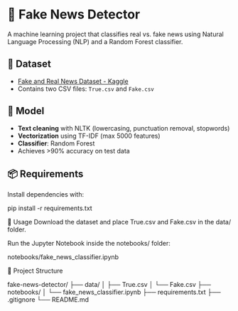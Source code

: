# 📰 Fake News Detector

A machine learning project that classifies real vs. fake news using Natural Language Processing (NLP) and a Random Forest classifier.

## 📁 Dataset

- [Fake and Real News Dataset - Kaggle](https://www.kaggle.com/datasets/clmentbisaillon/fake-and-real-news-dataset)
- Contains two CSV files: `True.csv` and `Fake.csv`

## 🧠 Model

- **Text cleaning** with NLTK (lowercasing, punctuation removal, stopwords)
- **Vectorization** using TF-IDF (max 5000 features)
- **Classifier**: Random Forest
- Achieves >90% accuracy on test data

## 📦 Requirements

Install dependencies with:

pip install -r requirements.txt

🚀 Usage
Download the dataset and place True.csv and Fake.csv in the data/ folder.

Run the Jupyter Notebook inside the notebooks/ folder:

notebooks/fake_news_classifier.ipynb

📂 Project Structure

fake-news-detector/
├── data/
│   ├── True.csv
│   └── Fake.csv
├── notebooks/
│   └── fake_news_classifier.ipynb
├── requirements.txt
├── .gitignore
└── README.md
